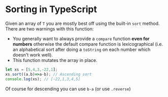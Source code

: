 # Sorting in TypeScript

Given an array of `T` you are mostly best off using the built-in `sort` method. There are two warnings with this function: 

* You generally want to always provide a `compare` function **even for numbers** otherwise the default compare function is lexicographical (i.e. an alphabetical sort after doing a `toString` on each number which doesn't work well).
* This function mutates the array in place.

```ts
let xs = [5,4,3,-22,1];
xs.sort((a,b)=>a-b); // Ascending sort
console.log(xs); // [-22,1,3,4,5]
```
Of course for descending you can use `b-a` (or use `.reverse`)


